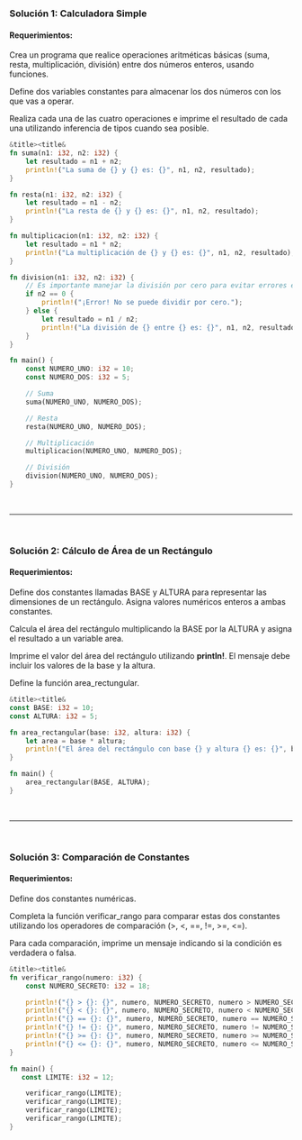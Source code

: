### Solución 1: Calculadora Simple

#### Requerimientos:
Crea un programa que realice operaciones aritméticas básicas (suma, resta, multiplicación, división) entre dos números enteros, usando funciones.

Define dos variables constantes para almacenar los dos números con los que vas a operar.

Realiza cada una de las cuatro operaciones e imprime el resultado de cada una utilizando inferencia de tipos cuando sea posible.

```rust
&title><title&
fn suma(n1: i32, n2: i32) {
    let resultado = n1 + n2;
    println!("La suma de {} y {} es: {}", n1, n2, resultado);
}

fn resta(n1: i32, n2: i32) {
    let resultado = n1 - n2;
    println!("La resta de {} y {} es: {}", n1, n2, resultado);
}

fn multiplicacion(n1: i32, n2: i32) {
    let resultado = n1 * n2;
    println!("La multiplicación de {} y {} es: {}", n1, n2, resultado);
}

fn division(n1: i32, n2: i32) {
    // Es importante manejar la división por cero para evitar errores en tiempo de ejecución.
    if n2 == 0 {
        println!("¡Error! No se puede dividir por cero.");
    } else {
        let resultado = n1 / n2;
        println!("La división de {} entre {} es: {}", n1, n2, resultado);
    }
}

fn main() {
    const NUMERO_UNO: i32 = 10;
    const NUMERO_DOS: i32 = 5;

    // Suma
    suma(NUMERO_UNO, NUMERO_DOS);

    // Resta
    resta(NUMERO_UNO, NUMERO_DOS);

    // Multiplicación
    multiplicacion(NUMERO_UNO, NUMERO_DOS);

    // División
    division(NUMERO_UNO, NUMERO_DOS);
}

```
<br />
<hr />
<br />

### Solución 2: Cálculo de Área de un Rectángulo

#### Requerimientos:
Define dos constantes llamadas BASE y ALTURA para representar las dimensiones de un rectángulo. Asigna valores numéricos enteros a ambas constantes.

Calcula el área del rectángulo multiplicando la BASE por la ALTURA y asigna el resultado a un variable area.

Imprime el valor del área del rectángulo utilizando **println!**. El mensaje debe incluir los valores de la base y la altura.

Define la función area_rectungular.

```rust
&title><title&
const BASE: i32 = 10;
const ALTURA: i32 = 5;

fn area_rectangular(base: i32, altura: i32) {
    let area = base * altura;
    println!("El área del rectángulo con base {} y altura {} es: {}", base, altura, area);
}

fn main() {
    area_rectangular(BASE, ALTURA);
}
```

<br />
<hr />
<br />

### Solución 3: Comparación de Constantes

#### Requerimientos:
Define dos constantes numéricas.

Completa la función verificar_rango para comparar estas dos constantes utilizando los operadores de comparación (>, <, ==, !=, >=, <=).

Para cada comparación, imprime un mensaje indicando si la condición es verdadera o falsa.

```rust
&title><title&
fn verificar_rango(numero: i32) {
    const NUMERO_SECRETO: i32 = 18;

    println!("{} > {}: {}", numero, NUMERO_SECRETO, numero > NUMERO_SECRETO);
    println!("{} < {}: {}", numero, NUMERO_SECRETO, numero < NUMERO_SECRETO);
    println!("{} == {}: {}", numero, NUMERO_SECRETO, numero == NUMERO_SECRETO);
    println!("{} != {}: {}", numero, NUMERO_SECRETO, numero != NUMERO_SECRETO);
    println!("{} >= {}: {}", numero, NUMERO_SECRETO, numero >= NUMERO_SECRETO);
    println!("{} <= {}: {}", numero, NUMERO_SECRETO, numero <= NUMERO_SECRETO);
}

fn main() {
   const LIMITE: i32 = 12;

    verificar_rango(LIMITE);
    verificar_rango(LIMITE);
    verificar_rango(LIMITE);
    verificar_rango(LIMITE);
}
```